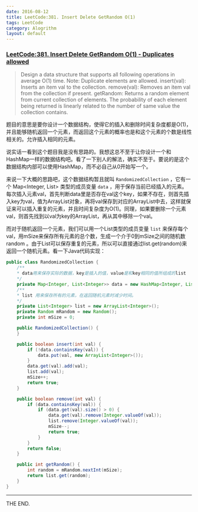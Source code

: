 ```yaml
---
date: 2016-08-12
title: LeetCode:381. Insert Delete GetRandom O(1)
tags: LeetCode
category: Alogrithm
layout: default
---
```


### [LeetCode:381. Insert Delete GetRandom O(1) - Duplicates allowed](https://leetcode.com/problems/insert-delete-getrandom-o1-duplicates-allowed/)

>Design a data structure that supports all following operations in average O(1) time.
Note: Duplicate elements are allowed.
insert(val): Inserts an item val to the collection.
remove(val): Removes an item val from the collection if present.
getRandom: Returns a random element from current collection of elements. The probability of each element being returned is linearly related to the number of same value the collection contains.

<!--more-->

题目的意思是要你设计一个数据结构，使得它的插入和删除时间复杂度都是O(1)，并且能够随机返回一个元素，而返回这个元素的概率也是和这个元素的个数是线性相关的。允许插入相同的元素。

说实话一看到这个题目我是没有思路的。我想这总不至于让你设计一个和HashMap一样的数据结构吧。看了一下别人的解法，确实不至于。要说的是这个数据结构内部可以使用HashMap，而不必自己从0开始写一个。

来说一下大概的思路吧，这个数据结构暂且就叫 `RandomizedCollection` ，它有一个 Map<Integer, List<Integer>> 类型的成员变量 `data` ，用于保存当前已经插入的元素。每次插入元素val，首先判断data里是否存在val这个key，如果不存在，则首先插入key为val，值为ArrayList对象，再将val保存到对应的ArrayList中去，这样就保证来可以插入重复的元素，并且时间复杂度为O(1)。同理，如果要删除一个元素val，则首先找到以val为key的ArrayList，再从其中移除一个val。

而对于随机返回一个元素，我们可以用一个List<Integer>类型的成员变量 `list` 来保存每个val，用mSize来保存所有元素的总个数，生成一个介于0到mSize之间的随机数 random 。由于List可以保存重复的元素，所以可以直接通过list.get(random)来返回一个随机元素。看一下Java代码实现：

```java
public class RandomizedCollection {
    /**
    * data用来保存实际的数据，key是插入的值，value是和key相同的值所组成的list
    */
    private Map<Integer, List<Integer>> data = new HashMap<Integer, List<Integer>>();
    /**
    * list 用来保存所有的元素，在返回随机元素时减少时间。
    */
    private List<Integer> list = new ArrayList<Integer>();
    private Random mRandom = new Random();
    private int mSize = 0;

    public RandomizedCollection() {
    }

    public boolean insert(int val) {
        if (!data.containsKey(val)) {
            data.put(val, new ArrayList<Integer>());
        }
        data.get(val).add(val);
        list.add(val);
        mSize++;
        return true;
    }

    public boolean remove(int val) {
        if (data.containsKey(val)) {
            if (data.get(val).size() > 0) {
                data.get(val).remove(Integer.valueOf(val));
                list.remove(Integer.valueOf(val));
                mSize--;
                return true;
            }
        }
        return false;
    }

    public int getRandom() {
        int random = mRandom.nextInt(mSize);
        return list.get(random);
    }
}
```

- - -
THE END.
